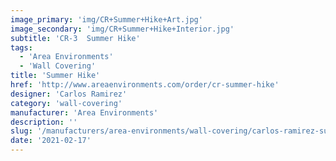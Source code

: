 ```yaml
---
image_primary: 'img/CR+Summer+Hike+Art.jpg'
image_secondary: 'img/CR+Summer+Hike+Interior.jpg'
subtitle: 'CR-3  Summer Hike'
tags:
  - 'Area Environments'
  - 'Wall Covering'
title: 'Summer Hike'
href: 'http://www.areaenvironments.com/order/cr-summer-hike'
designer: 'Carlos Ramirez'
category: 'wall-covering'
manufacturer: 'Area Environments'
description: ''
slug: '/manufacturers/area-environments/wall-covering/carlos-ramirez-summer-hike'
date: '2021-02-17'
---
```


